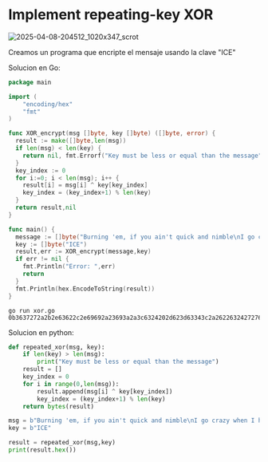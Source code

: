 # Implement repeating-key XOR

![2025-04-08-204512_1020x347_scrot](https://github.com/user-attachments/assets/4e0e21b1-66b8-4061-a3d6-3f554557d87a)

Creamos un programa que encripte el mensaje usando la clave "ICE"

Solucion en Go:
``` go
package main

import (
	"encoding/hex"
	"fmt"
)

func XOR_encrypt(msg []byte, key []byte) ([]byte, error) {
  result := make([]byte,len(msg))
  if len(msg) < len(key) {
    return nil, fmt.Errorf("Key must be less or equal than the message")
  }
  key_index := 0
  for i:=0; i < len(msg); i++ {
    result[i] = msg[i] ^ key[key_index]
    key_index = (key_index+1) % len(key)
  }
  return result,nil
}

func main() {
  message := []byte("Burning 'em, if you ain't quick and nimble\nI go crazy when I hear a cymbal")
  key := []byte("ICE")
  result,err := XOR_encrypt(message,key)
  if err != nil {
    fmt.Println("Error: ",err)
    return
  }
  fmt.Println(hex.EncodeToString(result))
}
```

```
go run xor.go
0b3637272a2b2e63622c2e69692a23693a2a3c6324202d623d63343c2a26226324272765272a282b2f20430a652e2c652a3124333a653e2b2027630c692b20283165286326302e27282f
```

Solucion en python:
``` python
def repeated_xor(msg, key):
    if len(key) > len(msg):
        print("Key must be less or equal than the message")
    result = []
    key_index = 0
    for i in range(0,len(msg)):
        result.append(msg[i] ^ key[key_index])
        key_index = (key_index+1) % len(key)
    return bytes(result)

msg = b"Burning 'em, if you ain't quick and nimble\nI go crazy when I hear a cymbal"
key = b"ICE"

result = repeated_xor(msg,key)
print(result.hex())
```

